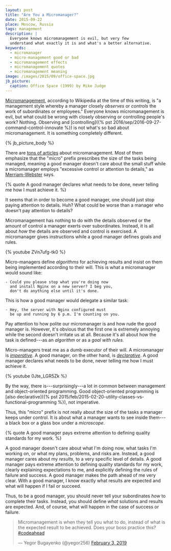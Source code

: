 ```yaml
---
layout: post
title: "Are You a Micromanager?"
date: 2015-09-22
place: Moscow, Russia
tags: management
description: |
  Everyone knows micromanagement is evil, but very few
  understand what exactly it is and what's a better alternative.
keywords:
  - micromanager
  - micro-management good or bad
  - micromanagement effects
  - micromanagement quotes
  - micromanagement meaning
image: /images/2015/09/office-space.jpg
jb_picture:
  caption: Office Space (1999) by Mike Judge
---
```


[Micromanagement](https://en.wikipedia.org/wiki/Micromanagement),
according to Wikipedia at the time of this writing, is "a management style
whereby a manager closely _observes_ or _controls_ the work of subordinates
or employees." Everyone knows micromanagement is evil, but what
could be wrong with closely observing or controlling people's work? Nothing.
Observing and
[controlling]({% pst 2016/sep/2016-09-27-command-control-innovate %})
is not what's so bad about micromanagement. It
is something completely different.

<!--more-->

{% jb_picture_body %}

There are [tons of articles](https://www.google.com/search?q=micromanagement)
about micromanagement. Most of them emphasize that the "micro" prefix prescribes
the size of the tasks being managed, meaning a good manager doesn't care
about the small stuff while a micromanager employs
"excessive control or attention to details," as
[Merriam-Webster](http://www.merriam-webster.com/dictionary/micromanage) says.

{% quote A good manager declares what needs to be done, never telling me how I must achieve it. %}

It seems that in order to become a good manager, one should just
stop paying attention to details. Huh?
What could be worse than a manager who doesn't pay attention to details?

Micromanagement has nothing to do with the details observed or the amount
of control a manager exerts over subordinates. Instead, it is all about
_how_ the details are observed and control is exercised. A micromanager
gives instructions while a good manager defines goals and rules.

{% youtube ZVn7ufg-tk0 %}

Micro-managers define _algorithms_ for achieving results and insist
on them being implemented according to their will. This is what
a micromanager would sound like:

```text
- Could you please stop what you're doing now
  and install Nginx on a new server? I beg you,
  don't do anything else until it's done.
```

This is how a good manager would delegate a similar task:

```text
- Hey, the server with Nginx configured must
  be up and running by 6 p.m. I'm counting on you.
```

Pay attention to how polite our micromanager is and how rude the good manager is.
However, it's obvious that the first one is extremely annoying while
the second doesn't irritate us at all. Because it's all about how
the task is defined---as an _algorithm_ or as a _goal with rules_.

Micro-managers treat me as a dumb executor of their will. A micromanager
is [_imperative_](https://en.wikipedia.org/wiki/Imperative_programming).
A good manager, on the other hand, is
[_declarative_](https://en.wikipedia.org/wiki/Declarative_programming). A good manager
declares what needs to be done, never telling me how I must achieve it.

{% youtube 0Jte_LGR5Zk %}

By the way, there is---surprisingly---a lot in common between management and
object-oriented programming. Good object-oriented programming is
[also declarative]({% pst 2015/feb/2015-02-20-utility-classes-vs-functional-programming %}),
not imperative.

Thus, this "micro" prefix is not really about the size of the tasks a manager
keeps under control. It is about what a manager wants to see
inside them---a black box or a glass box under a _microscope_.

{% quote A good manager pays extreme attention to defining quality standards for my work. %}

A good manager doesn't care about what I'm doing now, what tasks I'm working on,
or what my plans, problems, and risks are. Instead, a good manager cares about my
_results_, to a very specific level of details. A good manager pays extreme
attention to defining quality standards for my work, clearly explaining
expectations to me, and explicitly defining the rules of failure and success. A good
manager makes the path ahead of me very clear. With a good manager, I know
exactly what results are expected and what will happen if I fail or
succeed.

Thus, to be a good manager, you should never tell your subordinates _how_
to complete their tasks. Instead, you should define _what_ solutions and results
are expected. And, of course, what will happen in the case of success or failure.

<blockquote class="twitter-tweet" data-lang="en"><p lang="en" dir="ltr">Micromanagement is when they tell you what to do, instead of what is the expected result to be achieved. Does your boss practice this? <a href="https://twitter.com/hashtag/codeahead?src=hash&amp;ref_src=twsrc%5Etfw">#codeahead</a></p>&mdash; Yegor Bugayenko (@yegor256) <a href="https://twitter.com/yegor256/status/1091958080139595776?ref_src=twsrc%5Etfw">February 3, 2019</a></blockquote>
<script async src="https://platform.twitter.com/widgets.js" charset="utf-8"></script>
